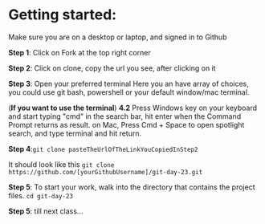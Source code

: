# Getting started:
Make sure you are on a desktop or laptop, and signed in to Github

**Step 1**: Click on Fork at the top right corner

**Step 2**: Click on clone, copy the url you see, after clicking on it

**Step 3**: Open your preferred terminal
Here you an have array of choices, you could use git bash, powershell or your default window/mac terminal.

(**If you want to use the terminal**)
**4.2** Press Windows key on your keyboard and start typing "cmd" in the search bar, hit enter when the Command Prompt returns as result. on Mac, Press Cmd + Space to open spotlight search, and type terminal and hit return.

**Step 4**:`git clone pasteTheUrlOfTheLinkYouCopiedInStep2`

It should look like this
`git clone https://github.com/[yourGithubUsername]/git-day-23.git`

**Step 5**: To start your work, walk into the directory that contains the project files.
`cd git-day-23`

**Step 5**: till next class...
